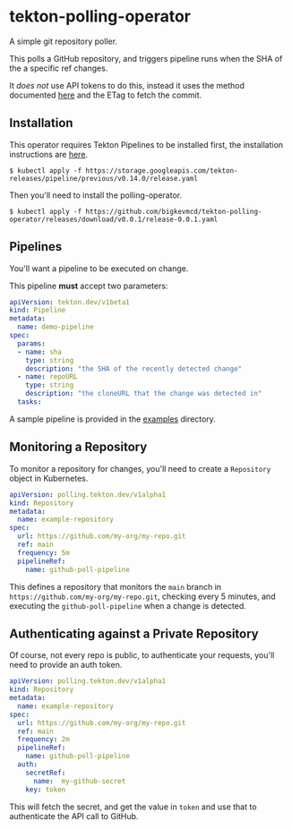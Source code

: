 # tekton-polling-operator

A simple git repository poller.

This polls a GitHub repository, and triggers pipeline runs when the SHA of the
a specific ref changes.

It _does not_ use API tokens to do this, instead it uses the method documented
[here](https://developer.github.com/changes/2016-02-24-commit-reference-sha-api/)
and the ETag to fetch the commit.

## Installation

This operator requires Tekton Pipelines to be installed first, the installation
instructions are [here](https://github.com/tektoncd/pipeline/blob/master/docs/install.md).

```shell
$ kubectl apply -f https://storage.googleapis.com/tekton-releases/pipeline/previous/v0.14.0/release.yaml
```

Then you'll need to install the polling-operator.

```shell
$ kubectl apply -f https://github.com/bigkevmcd/tekton-polling-operator/releases/download/v0.0.1/release-0.0.1.yaml
```

## Pipelines

You'll want a pipeline to be executed on change.

This pipeline **must** accept two parameters:

```yaml
apiVersion: tekton.dev/v1beta1
kind: Pipeline
metadata:
  name: demo-pipeline
spec:
  params:
  - name: sha
    type: string
    description: "the SHA of the recently detected change"
  - name: repoURL
    type: string
    description: "the cloneURL that the change was detected in"
  tasks:
```

A sample pipeline  is provided in the [examples](./examples) directory.

## Monitoring a Repository

To monitor a repository for changes, you'll need to create a `Repository` object
in Kubernetes.

```yaml
apiVersion: polling.tekton.dev/v1alpha1
kind: Repository
metadata:
  name: example-repository
spec:
  url: https://github.com/my-org/my-repo.git
  ref: main
  frequency: 5m
  pipelineRef:
    name: github-poll-pipeline
```

This defines a repository that monitors the `main` branch in
`https://github.com/my-org/my-repo.git`, checking every 5 minutes, and executing
the `github-poll-pipeline` when a change is detected.

## Authenticating against a Private Repository

Of course, not every repo is public, to authenticate your requests, you'll
need to provide an auth token.

```yaml
apiVersion: polling.tekton.dev/v1alpha1
kind: Repository
metadata:
  name: example-repository
spec:
  url: https://github.com/my-org/my-repo.git
  ref: main
  frequency: 2m
  pipelineRef:
    name: github-poll-pipeline
  auth:
    secretRef:
      name:  my-github-secret
    key: token
```

This will fetch the secret, and get the value in `token` and use that to
authenticate the API call to GitHub.
